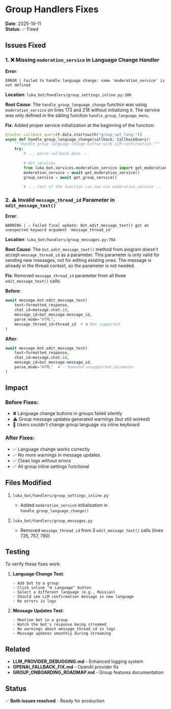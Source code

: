 # Group Handlers Fixes

**Date**: 2025-10-11  
**Status**: ✅ Fixed

## Issues Fixed

### 1. ❌ Missing `moderation_service` in Language Change Handler

**Error**:
```
ERROR | Failed to handle language change: name 'moderation_service' is not defined
```

**Location**: `luka_bot/handlers/group_settings_inline.py:306`

**Root Cause**: 
The `handle_group_language_change` function was using `moderation_service` on lines 173 and 218 without initializing it. The service was only defined in the sibling function `handle_group_language_menu`.

**Fix**:
Added proper service initialization at the beginning of the function:

```python
@router.callback_query(F.data.startswith("group_set_lang:"))
async def handle_group_language_change(callback: CallbackQuery):
    """Handle group language change button with LLM confirmation."""
    try:
        # ... parse callback data ...
        
        # Get services
        from luka_bot.services.moderation_service import get_moderation_service
        moderation_service = await get_moderation_service()
        group_service = await get_group_service()
        
        # ... rest of the function can now use moderation_service ...
```

### 2. ⚠️ Invalid `message_thread_id` Parameter in `edit_message_text()`

**Error**:
```
WARNING | ⚠️ Failed final update: Bot.edit_message_text() got an unexpected keyword argument 'message_thread_id'
```

**Location**: `luka_bot/handlers/group_messages.py:784`

**Root Cause**: 
The `bot.edit_message_text()` method from aiogram doesn't accept `message_thread_id` as a parameter. This parameter is only valid for sending new messages, not for editing existing ones. The message is already in the thread context, so the parameter is not needed.

**Fix**:
Removed `message_thread_id` parameter from all three `edit_message_text()` calls:

**Before**:
```python
await message.bot.edit_message_text(
    text=formatted_response,
    chat_id=message.chat.id,
    message_id=bot_message.message_id,
    parse_mode="HTML",
    message_thread_id=thread_id  # ❌ Not supported
)
```

**After**:
```python
await message.bot.edit_message_text(
    text=formatted_response,
    chat_id=message.chat.id,
    message_id=bot_message.message_id,
    parse_mode="HTML"  # ✅ Removed unsupported parameter
)
```

## Impact

### Before Fixes:
- ❌ Language change buttons in groups failed silently
- ⚠️ Group message updates generated warnings (but still worked)
- 🐛 Users couldn't change group language via inline keyboard

### After Fixes:
- ✅ Language change works correctly
- ✅ No more warnings in message updates
- ✅ Clean logs without errors
- ✅ All group inline settings functional

## Files Modified

1. `luka_bot/handlers/group_settings_inline.py`
   - Added `moderation_service` initialization in `handle_group_language_change()`

2. `luka_bot/handlers/group_messages.py`
   - Removed `message_thread_id` from 3 `edit_message_text()` calls (lines 735, 757, 780)

## Testing

To verify these fixes work:

1. **Language Change Test**:
   ```
   - Add bot to a group
   - Click inline "🌐 Language" button
   - Select a different language (e.g., Russian)
   - Should see LLM confirmation message in new language
   - No errors in logs
   ```

2. **Message Updates Test**:
   ```
   - Mention bot in a group
   - Watch the bot's response being streamed
   - No warnings about message_thread_id in logs
   - Message updates smoothly during streaming
   ```

## Related

- **LLM_PROVIDER_DEBUGGING.md** - Enhanced logging system
- **OPENAI_FALLBACK_FIX.md** - OpenAI provider fix
- **GROUP_ONBOARDING_ROADMAP.md** - Group features documentation

## Status

✅ **Both issues resolved** - Ready for production

